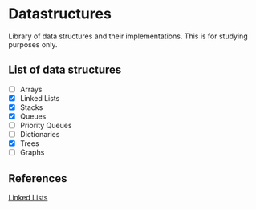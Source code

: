 # Datastructures
Library of data structures and their implementations. This is for studying purposes only. 

## List of data structures

- [ ] Arrays
- [x] Linked Lists
- [x] Stacks
- [x] Queues
- [ ] Priority Queues
- [ ] Dictionaries
- [x] Trees
- [ ] Graphs

## References

[Linked Lists](https://www.youtube.com/watch?v=gJjPWA8wpQg)
